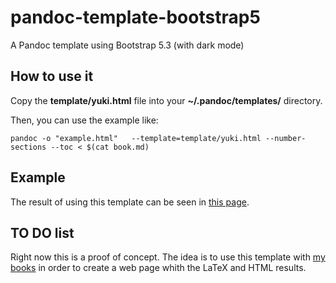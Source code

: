 # pandoc-template-bootstrap5
A Pandoc template using Bootstrap 5.3 (with dark mode)

## How to use it
Copy the **template/yuki.html** file into your **~/.pandoc/templates/** directory.

Then, you can use the example like:

```
pandoc -o "example.html"   --template=template/yuki.html --number-sections --toc < $(cat book.md)
```

## Example

The result of using this template can be seen in [this page](example.html).

## TO DO list
Right now this is a proof of concept. The idea is to use this template with [my books](https://github.com/yuki/my-books) in order to create a web page whith the LaTeX and HTML results.
